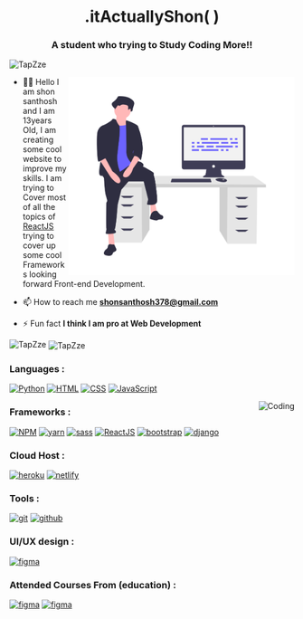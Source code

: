 <h1 align="center">.itActuallyShon( )</h1>
<h3 align="center">A student who trying to Study Coding More!!</h3>

<p align="left"> <img src="https://komarev.com/ghpvc/?username=TapZze&label=Profile%20views&color=129e00&style=plastic" alt="TapZze" /> </p>
<img align="right" alt="Coding" width="400px" src="https://github.com/TapZze/TapZze/blob/main/undraw_feeling_proud_qne1.png">

- 👨‍💻 Hello I am shon santhosh and I am 13years Old, I am creating some cool website to improve my skills. I am trying to Cover most of all the topics of [ReactJS](https://reactjs.org) trying to cover up some cool Frameworks looking forward Front-end Development.

- 📫 How to reach me **shonsanthosh378@gmail.com**

- ⚡ Fun fact **I think I am pro at Web Development**

<p><img align="left" src="https://github-readme-stats.vercel.app/api/top-langs?username=TapZze&show_icons=true&locale=en&layout=compact" alt="TapZze" /></p
    
<p>&nbsp;<img align="center" src="https://github-readme-stats.vercel.app/api?username=TapZze&show_icons=true&locale=en" alt="TapZze" /></p>

<h3>Languages :</h3>
   
[![Python](https://img.shields.io/badge/Python-3776AB?style=for-the-badge&logo=python&logoColor=white)]()
[![HTML](https://img.shields.io/badge/HTML5-E34F26?style=for-the-badge&logo=html5&logoColor=white)]()
[![CSS](https://img.shields.io/badge/CSS3-1572B6?style=for-the-badge&logo=css3&logoColor=white)]()
[![JavaScript](https://img.shields.io/badge/JavaScript-323330?style=for-the-badge&logo=javascript&logoColor=F7DF1E)]()

<img align="right" alt="Coding" src="https://github-readme-streak-stats.herokuapp.com/?user=TapZze">

<h3>Frameworks :</h3>

[![NPM](https://img.shields.io/badge/npm-CB3837?style=for-the-badge&logo=npm&logoColor=white)]()
[![yarn](https://img.shields.io/badge/Yarn-2C8EBB?style=for-the-badge&logo=yarn&logoColor=white)]()
[![sass](https://img.shields.io/badge/Sass-CC6699?style=for-the-badge&logo=sass&logoColor=white)]()
[![ReactJS](https://img.shields.io/badge/React-20232A?style=for-the-badge&logo=react&logoColor=61DAFB)]()
[![bootstrap](https://img.shields.io/badge/Bootstrap-563D7C?style=for-the-badge&logo=bootstrap&logoColor=white)]()
[![django](https://img.shields.io/badge/Django-092E20?style=for-the-badge&logo=django&logoColor=white)]()

<h3>Cloud Host :</h3>

[![heroku](https://img.shields.io/badge/Heroku-430098?style=for-the-badge&logo=heroku&logoColor=white)]()
[![netlify](https://img.shields.io/badge/Netlify-00C7B7?style=for-the-badge&logo=netlify&logoColor=white)]()


<h3>Tools :</h3>

[![git](https://img.shields.io/badge/Git-F05032?style=for-the-badge&logo=git&logoColor=white)]()
[![github](https://img.shields.io/badge/Github-20232A?style=for-the-badge&logo=github&logoColor=white)]()

<h3>UI/UX design :</h3>

[![figma](https://img.shields.io/badge/Figma-F24E1E?style=for-the-badge&logo=figma&logoColor=white)]()

<h3>Attended Courses From (education) :</h3>

[![figma](https://img.shields.io/badge/Edx-193A3E?style=for-the-badge&logo=edx&logoColor=white)]()
[![figma](https://img.shields.io/badge/free%20code%20camp-27273D?style=for-the-badge&logo=freecodecamp&logoColor=white)]()

